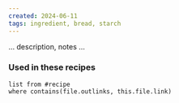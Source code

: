 ```yaml
---
created: 2024-06-11
tags: ingredient, bread, starch
---
```



… description, notes …

### Used in these recipes

```dataview
list from #recipe
where contains(file.outlinks, this.file.link)
```